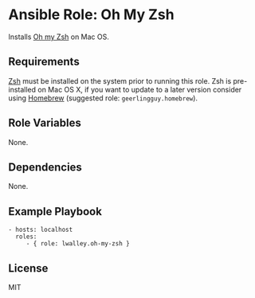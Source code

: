 # Ansible Role: Oh My Zsh

Installs [Oh my Zsh][ohmyzsh] on Mac OS.

## Requirements

[Zsh][zsh] must be installed on the system prior to running this role. Zsh is
pre-installed on Mac OS X, if you want to update to a later version consider
using [Homebrew][brew] (suggested role: `geerlingguy.homebrew`).

## Role Variables

None.

## Dependencies

None.

## Example Playbook

    - hosts: localhost
      roles:
         - { role: lwalley.oh-my-zsh }

## License

MIT

[brew]: https://brew.sh
[ohmyzsh]: https://github.com/robbyrussell/oh-my-zsh
[zsh]: http://www.zsh.org
